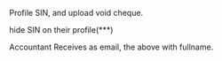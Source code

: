 


Profile
SIN, and upload void cheque.

hide SIN on their profile(***)

Accountant Receives as email, the above with fullname.

